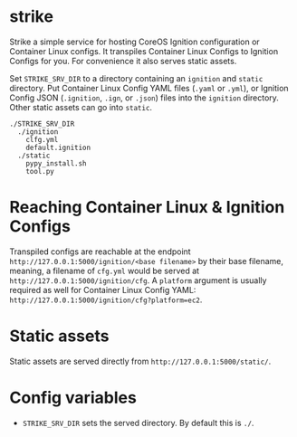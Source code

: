 # strike
Strike a simple service for hosting CoreOS Ignition configuration or Container Linux configs. It transpiles Container Linux Configs to Ignition Configs for you. For convenience it also serves static assets.

Set `STRIKE_SRV_DIR` to a directory containing an `ignition` and `static` directory. Put Container Linux Config YAML files (`.yaml` or `.yml`), or Ignition Config JSON (`.ignition`, `.ign`, or `.json`) files into the `ignition` directory. Other static assets can go into `static`.

```
./STRIKE_SRV_DIR
  ./ignition
    clfg.yml
    default.ignition
  ./static
    pypy_install.sh
    tool.py
```

# Reaching Container Linux & Ignition Configs
Transpiled configs are reachable at the endpoint `http://127.0.0.1:5000/ignition/<base filename>` by their base filename, meaning, a filename of `cfg.yml` would be served at `http://127.0.0.1:5000/ignition/cfg`. A `platform` argument is usually required as well for Container Linux Config YAML: `http://127.0.0.1:5000/ignition/cfg?platform=ec2`.

# Static assets
Static assets are served directly from `http://127.0.0.1:5000/static/`.

# Config variables
* `STRIKE_SRV_DIR` sets the served directory. By default this is `./`.
